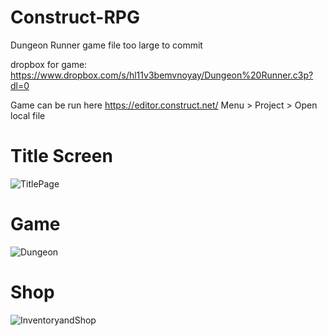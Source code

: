 # Construct-RPG

Dungeon Runner game file too large to commit

dropbox for game: https://www.dropbox.com/s/hl11v3bemvnoyay/Dungeon%20Runner.c3p?dl=0

Game can be run here https://editor.construct.net/   Menu > Project > Open local file


# Title Screen
![TitlePage](https://user-images.githubusercontent.com/79951334/160198454-e2639543-daca-4c0a-b578-b5787258ba92.png)

# Game
![Dungeon](https://user-images.githubusercontent.com/79951334/160198481-0a0c5f70-ef53-4069-9f6c-ad4c48f79a8d.png)

# Shop
![InventoryandShop](https://user-images.githubusercontent.com/79951334/160198463-2aa73f18-75f8-45e3-b4c0-1f16e69cf86c.png)

